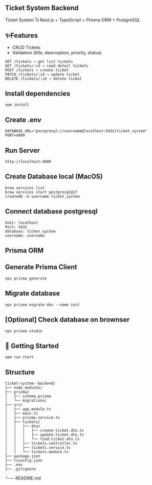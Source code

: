 ## Ticket System Backend
Ticket System ใช้ Nest.js + TypeScript + Prisma ORM + PostgreSQL

## ✨Features
- CRUD Tickets
- Validation (title, descroption, priority, status)
```
GET /tickets → get list tickets
GET /tickets/:id → read detail tickets
POST /tickets → create ticket 
PATCH /tickets/:id → update ticket
DELETE /tickets/:id → delete ticket
```

## Install dependencies
```
npm install
```

## Create .env
```
DATABASE_URL="postgresql://username@localhost:5432/ticket_system"
PORT=4000
```
## Run Server
```
http://localhost:4000
```

## Create Database local (MacOS)
```
brew services list
brew services start postgresql@17
createdb -U username ticket_system
```
## Connect database postgresql
```
host: localhost
Port: 5432
database: ticket_system
username: username
```

## Prisma ORM
## Generate Prisma Client
```
npx prisma generate
```
## Migrate database
```
npx prisma migrate dev --name init
```
## [Optional] Check database on brownser
```
npx prisma studio
```

## 🚀 Getting Started
```
npm run start
```

## Structure
```
ticket-system--backend/
├── node_modules/
├── prisma/
│   ├── schema.prisma
│   └── migrations/
├── src/
│   ├── app.module.ts
│   ├── main.ts
│   ├── prisma.service.ts
│   ├── tickets/
│   │   ├── dto/
│   │   │   ├── create-ticket.dto.ts
│   │   │   ├── update-ticket.dto.ts
│   │   │   └── find-ticket-dto.ts
│   │   ├── tickets.controller.ts
│   │   ├── tickets.service.ts
│   │   └── tickets.module.ts
├── package.json
├── tsconfig.json
├── .env
├── .gitignore
```
└── README.md
